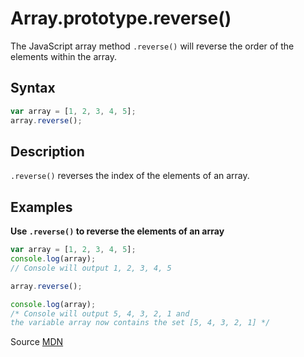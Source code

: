 # Array.prototype.reverse()

The JavaScript array method `.reverse()` will reverse the order of the elements within the array.

## Syntax
```js
var array = [1, 2, 3, 4, 5];
array.reverse();
```

## Description 

`.reverse()` reverses the index of the elements of an array.


## Examples

**Use `.reverse()` to reverse the elements of an array**
```js
var array = [1, 2, 3, 4, 5];
console.log(array);
// Console will output 1, 2, 3, 4, 5

array.reverse();

console.log(array);
/* Console will output 5, 4, 3, 2, 1 and
the variable array now contains the set [5, 4, 3, 2, 1] */

```


Source [MDN](https://developer.mozilla.org/en-US/docs/Web/JavaScript/Reference/Global_Objects/Array/reverse)
